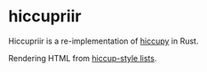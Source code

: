 # hiccupriir

Hiccupriir is a re-implementation of [hiccupy](https://github.com/ontodev/hiccupy) in Rust.

Rendering HTML from [hiccup-style lists](https://github.com/weavejester/hiccup).

